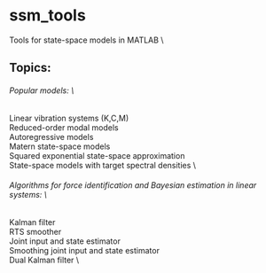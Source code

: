 # ssm_tools
Tools for state-space models in MATLAB \

## Topics:
###### Popular models: \
Linear vibration systems (K,C,M) \
Reduced-order modal models \
Autoregressive models  \
Matern state-space models \
Squared exponential state-space approximation \
State-space models with target spectral densities \

###### Algorithms for force identification and Bayesian estimation in linear systems: \
Kalman filter \
RTS smoother \
Joint input and state estimator \
Smoothing joint input and state estimator \
Dual Kalman filter \
